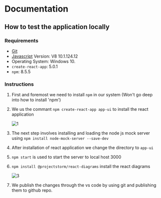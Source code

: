 # Documentation


## How to test the application locally

### Requirements

- [Git](https://www.odoo.com/documentation/15.0/contributing/documentation.html#install-git) 
- [Javascript](https://https://www.javascript.com/) Version: V8 10.1.124.12
- Operating System: Windows 10.
- `create-react-app`: 5.0.1
- `npm`: 8.5.5

### Instructions

1. First and foremost we need to install `npm` in our system (Won't go deep into how to install 'npm')

2. We us the commant `npm create-react-app app-ui` to install the react application

    ![1](https://user-images.githubusercontent.com/58190465/169775860-0752731e-9101-4e31-9123-0ba1f820c0aa.png)


3. The next step involves installing and loading the node js mock server using `npm install node-mock-server --save-dev`

4. After installation of react application we change the directory to `app-ui`

5. `npm start` is used to start the server to local host 3000

6. `npm install @projectstorm/react-diagrams` install the react diagrams

    ![3](https://user-images.githubusercontent.com/58190465/169775972-86e88da1-28fd-414a-ae50-e4e04689b940.png)

7. We publish the changes through the vs code by using git and publishing them to github repo.


